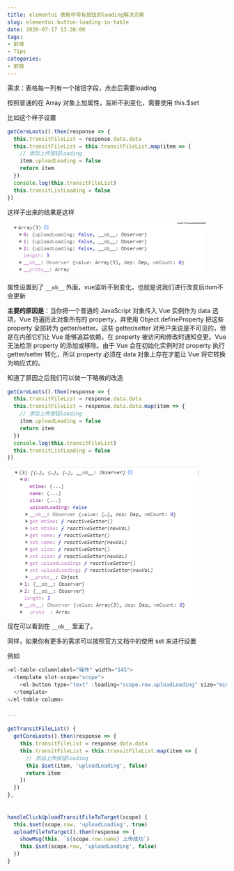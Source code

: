 ```yaml
---
title: elementui 表格中带有按钮的loading解决方案
slug: elementui-button-loading-in-table
date: 2020-07-17 13:28:00
tags:
- 前端
- Tips
categories:
- 前端
---
```


需求：表格每一列有一个按钮字段，点击后需要loading

<!--more-->

按照普通的在 Array 对象上加属性，监听不到变化，需要使用 this.$set

比如这个样子设置

```js
getCoreLoots().then(response => {
  this.transitFileList = response.data.data
  this.transitFileList = this.transitFileList.map(item => {
    // 添加上传按钮loading
    item.uploadLoading = false
    return item
  })
  console.log(this.transitFileList)
  this.transitListLoading = false
})
```

这样子出来的结果是这样

![enter description here](https://raw.githubusercontent.com/akkuman/pic/master/pic/2021/8/1c5c9a99037fc94d82ac4aa9da40aa7b..png)

属性设置到了 `__ob__` 外面，vue监听不到变化，也就是说我们进行改变后dom不会更新

**主要的原因是**：当你把一个普通的 JavaScript 对象传入 Vue 实例作为 data 选项，Vue 将遍历此对象所有的 property，并使用 Object.defineProperty 把这些 property 全部转为 getter/setter。这些 getter/setter 对用户来说是不可见的，但是在内部它们让 Vue 能够追踪依赖，在 property 被访问和修改时通知变更。Vue 无法检测 property 的添加或移除。由于 Vue 会在初始化实例时对 property 执行 getter/setter 转化，所以 property 必须在 data 对象上存在才能让 Vue 将它转换为响应式的。

知道了原因之后我们可以做一下略微的改造

```js
getCoreLoots().then(response => {
  this.transitFileList = response.data.data
  this.transitFileList = response.data.data.map(item => {
    // 添加上传按钮loading
    item.uploadLoading = false
    return item
  })
  console.log(this.transitFileList)
  this.transitListLoading = false
})
```

![enter description here](https://raw.githubusercontent.com/akkuman/pic/master/pic/2021/8/0a54f1055f3edd195d1d96c3faabafac..png)

现在可以看到在 `__ob__` 里面了。

同样，如果你有更多的需求可以按照官方文档中的使用 set 来进行设置

例如

```js
<el-table-columnlabel="操作" width="145">
  <template slot-scope="scope">
    <el-button type="text" :loading="scope.row.uploadLoading" size="mini" @click="handleClickUploadTransitFileToTarget(scope)">上传到目标</el-button>
  </template>
</el-table-column>

...

getTransitFileList() {
  getCoreLoots().then(response => {
    this.transitFileList = response.data.data
    this.transitFileList = this.transitFileList.map(item => {
      // 添加上传按钮loading
      this.$set(item, 'uploadLoading', false)
      return item
    })
  })
},


handleClickUploadTransitFileToTarget(scope) {
  this.$set(scope.row, 'uploadLoading', true)
  uploadFileToTarget().then(response => {
    showMsg(this, `${scope.row.name} 上传成功`)
    this.$set(scope.row, 'uploadLoading', false)
  })
}

```